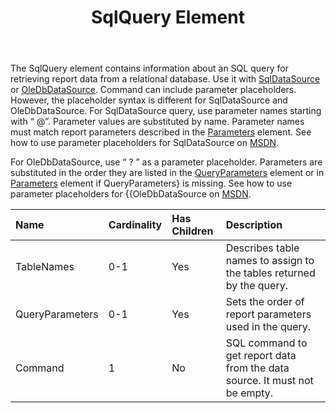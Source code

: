 ﻿---
title: SqlQuery Element
description: "This page describes SqlQuery element meaning and structure which may be used while configuring Aspose.Words for SharePoint reports."
type: docs
weight: 110
url: /sharepoint/sqlquery-element/
---

The SqlQuery element contains information about an SQL query for retrieving report data from a relational database. Use it with [SqlDataSource](/words/sharepoint/sqldatasource-element/) or [OleDbDataSource](/words/sharepoint/oledbdatasource-element/). Command can include parameter placeholders. However, the placeholder syntax is different for SqlDataSource and OleDbDataSource. For SqlDataSource query, use parameter names starting with “ @”. Parameter values are substituted by name. Parameter names must match report parameters described in the [Parameters](/words/sharepoint/parameters-element/) element. See how to use parameter placeholders for SqlDataSource on [MSDN](http://msdn.microsoft.com/en-us/library/system.data.sqlclient.sqlcommand.parameters.aspx).

For OleDbDataSource, use “ ? ” as a parameter placeholder. Parameters are substituted in the order they are listed in the [QueryParameters](/words/sharepoint/queryparameters-element/) element or in [Parameters](/words/sharepoint/parameters-element/) element if QueryParameters} is missing. See how to use parameter placeholders for {{OleDbDataSource on [MSDN](http://msdn.microsoft.com/en-US/library/system.data.oledb.oledbcommand.parameters.aspx).

|Name|Cardinality|Has Children|Description|
| :- | :- | :- | :- |
|TableNames|0-1|Yes|Describes table names to assign to the tables returned by the query.|
|QueryParameters|0-1|Yes|Sets the order of report parameters used in the query.|
|Command|1|No|SQL command to get report data from the data source. It must not be empty.|
